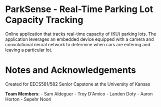 # ParkSense - Real-Time Parking Lot Capacity Tracking

Online application that tracks real-time capacity of (KU) parking lots. The application leverages an embedded device equipped with a camera and convolutional neural network to determine when cars are entering and leaving a particular lot. 

# Notes and Acknowledgements 

Created for EECS581/582 Senior Capstone at the University of Kansas

**Team Members**:
    - Sam Aldeguer
    - Troy D'Amico
    - Landen Doty
    - Aaron Horton
    - Sepehr Noori

